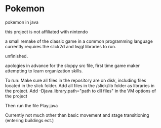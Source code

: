 # Pokemon
pokemon in java

this project is not affiliated with nintendo 

a small remake of the classic game in a common programming language
currently requires the slick2d and lwjgl libraries to run.

unfinished.

apologies in advance for the sloppy src file, first time game maker 
attempting to learn organization skills.

To run: Make sure all files in the repository are on disk, including files located in the slick folder. Add all files in the /slick/lib folder as libraries in the project. Add -Djava.library.path="path to dll files" in the VM options of the project

Then run the file Play.java

Currently not much other than basic movement and stage transitioning (entering buildings ect.)
